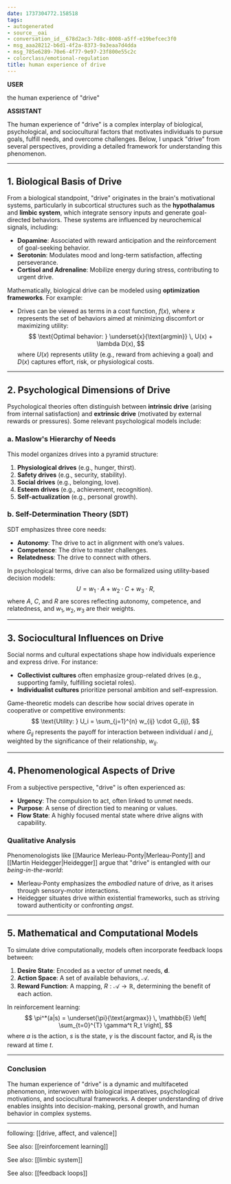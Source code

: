 ```yaml
---
date: 1737304772.158518
tags:
- autogenerated
- source__oai
- conversation_id__678d2ac3-7d8c-8008-a5ff-e19befcec3f0
- msg_aaa28212-b6d1-4f2a-8373-9a3eaa7d4dda
- msg_785e6289-70e6-4f77-9e97-23f800e55c2c
- colorclass/emotional-regulation
title: human experience of drive
---
```


**USER**

the human experience of "drive"


**ASSISTANT**

The human experience of "drive" is a complex interplay of biological, psychological, and sociocultural factors that motivates individuals to pursue goals, fulfill needs, and overcome challenges. Below, I unpack "drive" from several perspectives, providing a detailed framework for understanding this phenomenon.

---

## **1. Biological Basis of Drive**
From a biological standpoint, "drive" originates in the brain's motivational systems, particularly in subcortical structures such as the **hypothalamus** and **limbic system**, which integrate sensory inputs and generate goal-directed behaviors. These systems are influenced by neurochemical signals, including:

- **Dopamine**: Associated with reward anticipation and the reinforcement of goal-seeking behavior.
- **Serotonin**: Modulates mood and long-term satisfaction, affecting perseverance.
- **Cortisol and Adrenaline**: Mobilize energy during stress, contributing to urgent drive.

Mathematically, biological drive can be modeled using **optimization frameworks**. For example:
- Drives can be viewed as terms in a cost function, $f(x)$, where $x$ represents the set of behaviors aimed at minimizing discomfort or maximizing utility:
  $$
  \text{Optimal behavior: } \underset{x}{\text{argmin}} \, U(x) + \lambda D(x),
  $$
  where $U(x)$ represents utility (e.g., reward from achieving a goal) and $D(x)$ captures effort, risk, or physiological costs.

---

## **2. Psychological Dimensions of Drive**
Psychological theories often distinguish between **intrinsic drive** (arising from internal satisfaction) and **extrinsic drive** (motivated by external rewards or pressures). Some relevant psychological models include:

### **a. Maslow's Hierarchy of Needs**
This model organizes drives into a pyramid structure:
1. **Physiological drives** (e.g., hunger, thirst).
2. **Safety drives** (e.g., security, stability).
3. **Social drives** (e.g., belonging, love).
4. **Esteem drives** (e.g., achievement, recognition).
5. **Self-actualization** (e.g., personal growth).

### **b. Self-Determination Theory (SDT)**
SDT emphasizes three core needs:
- **Autonomy**: The drive to act in alignment with one’s values.
- **Competence**: The drive to master challenges.
- **Relatedness**: The drive to connect with others.

In psychological terms, drive can also be formalized using utility-based decision models:
$$
U = w_1 \cdot A + w_2 \cdot C + w_3 \cdot R,
$$
where $A$, $C$, and $R$ are scores reflecting autonomy, competence, and relatedness, and $w_1, w_2, w_3$ are their weights.

---

## **3. Sociocultural Influences on Drive**
Social norms and cultural expectations shape how individuals experience and express drive. For instance:
- **Collectivist cultures** often emphasize group-related drives (e.g., supporting family, fulfilling societal roles).
- **Individualist cultures** prioritize personal ambition and self-expression.

Game-theoretic models can describe how social drives operate in cooperative or competitive environments:
$$
\text{Utility: } U_i = \sum_{j=1}^{n} w_{ij} \cdot G_{ij},
$$
where $G_{ij}$ represents the payoff for interaction between individual $i$ and $j$, weighted by the significance of their relationship, $w_{ij}$.

---

## **4. Phenomenological Aspects of Drive**
From a subjective perspective, "drive" is often experienced as:
- **Urgency**: The compulsion to act, often linked to unmet needs.
- **Purpose**: A sense of direction tied to meaning or values.
- **Flow State**: A highly focused mental state where drive aligns with capability.

### Qualitative Analysis
Phenomenologists like [[Maurice Merleau-Ponty|Merleau-Ponty]] and [[Martin Heidegger|Heidegger]] argue that "drive" is entangled with our *being-in-the-world*:
- Merleau-Ponty emphasizes the *embodied* nature of drive, as it arises through sensory-motor interactions.
- Heidegger situates drive within existential frameworks, such as striving toward authenticity or confronting *angst*.

---

## **5. Mathematical and Computational Models**
To simulate drive computationally, models often incorporate feedback loops between:
1. **Desire State**: Encoded as a vector of unmet needs, $\mathbf{d}$.
2. **Action Space**: A set of available behaviors, $\mathcal{A}$.
3. **Reward Function**: A mapping, $R: \mathcal{A} \to \mathbb{R}$, determining the benefit of each action.

In reinforcement learning:
$$
\pi^*(a|s) = \underset{\pi}{\text{argmax}} \, \mathbb{E} \left[ \sum_{t=0}^{T} \gamma^t R_t \right],
$$
where $a$ is the action, $s$ is the state, $\gamma$ is the discount factor, and $R_t$ is the reward at time $t$.

---

### **Conclusion**
The human experience of "drive" is a dynamic and multifaceted phenomenon, interwoven with biological imperatives, psychological motivations, and sociocultural frameworks. A deeper understanding of drive enables insights into decision-making, personal growth, and human behavior in complex systems.


---


following: [[drive, affect, and valence]]

See also: [[reinforcement learning]]


See also: [[limbic system]]


See also: [[feedback loops]]